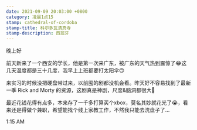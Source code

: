 ```yaml
---
date: 2021-09-09 20:03:00 +0800
category: 凌晨1点15
stamp: cathedral-of-cordoba
stamp-title: 科尔多瓦清真寺
stamp-description: 西班牙
---
```


晚上好

前天新来了一个西安的学长，他是第一次来广东，被广东的天气热到震惊了😂这几天温度都是三十几度，我早上上班都要打太阳伞🙃

来实习的时候没把硬盘带过来，以前囤的剧都没机会看。昨天好不容易找到了最新一季 Rick and Morty 的资源，这剧真是神剧，尺度&脑洞都很大🤯

最近花钱花得有点多，本来存了一千多打算买个xbox，莫名其妙就花光了😭，看来还是得做个兼职，希望能找个线上家教工作，不然我只能去洗盘子了…


1:15 AM